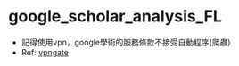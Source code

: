 # google_scholar_analysis_FL

- 記得使用vpn，google學術的服務條款不接受自動程序(爬蟲)
- Ref: [vpngate](https://www.vpngate.net/cn/)
